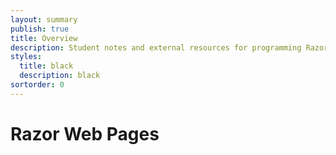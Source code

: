 ```yaml
---
layout: summary
publish: true
title: Overview
description: Student notes and external resources for programming Razor Web Pages.
styles:
  title: black
  description: black 
sortorder: 0
---
```

# Razor Web Pages
